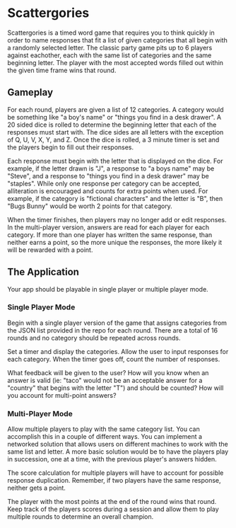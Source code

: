 # Scattergories

Scattergories is a timed word game that requires you to think quickly in order to name responses that fit a list of given categories that all begin with a randomly selected letter. The classic party game pits up to 6 players against eachother, each with the same list of categories and the same beginning letter. The player with the most accepted words filled out within the given time frame wins that round.

## Gameplay

For each round, players are given a list of 12 categories. A category would be something like "a boy's name" or "things you find in a desk drawer". A 20 sided dice is rolled to determine the beginning letter that each of the responses must start with. The dice sides are all letters with the exception of Q, U, V, X, Y, and Z. Once the dice is rolled, a 3 minute timer is set and the players begin to fill out their responses.

Each response must begin with the letter that is displayed on the dice. For example, if the letter drawn is "J", a response to "a boys name" may be "Steve", and a response to "things you find in a desk drawer" may be "staples". While only one response per category can be accepted, alliteration is encouraged and counts for extra points when used. For example, if the category is "fictional characters" and the letter is "B", then "Bugs Bunny" would be worth 2 points for that category.

When the timer finishes, then players may no longer add or edit responses. In the multi-player version, answers are read for each player for each category. If more than one player has written the same response, than neither earns a point, so the more unique the responses, the more likely it will be rewarded with a point.

## The Application

Your app should be playable in single player or multiple player mode.

### Single Player Mode

Begin with a single player version of the game that assigns categories from the JSON list provided in the repo for each round. There are a total of 16 rounds and no category should be repeated across rounds.

Set a timer and display the categories. Allow the user to input responses for each category. When the timer goes off, count the number of responses.

What feedback will be given to the user? How will you know when an answer is valid (ie: "taco" would not be an acceptable answer for a "country" that begins with the letter "T") and should be counted? How will you account for multi-point answers?

### Multi-Player Mode

Allow multiple players to play with the same category list. You can accomplish this in a couple of different ways. You can implement a networked solution that allows users on different machines to work with the same list and letter. A more basic solution would be to have the players play in succession, one at a time, with the previous player's answers hidden.

The score calculation for multiple players will have to account for possible response duplication. Remember, if two players have the same response, neither gets a point.

The player with the most points at the end of the round wins that round. Keep track of the players scores during a session and allow them to play multiple rounds to determine an overall champion.
